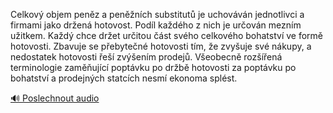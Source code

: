 
Celkový objem peněz a peněžních substitutů je uchováván jednotlivci a firmami jako držená hotovost. Podíl každého z nich je určován mezním užitkem. Každý chce držet určitou část svého celkového bohatství ve formě hotovosti. Zbavuje se přebytečné hotovosti tím, že zvyšuje své nákupy, a nedostatek hotovosti řeší zvýšením prodejů. Všeobecně rozšířená terminologie zaměňující poptávku po držbě hotovosti za poptávku po bohatství a prodejných statcích nesmí ekonoma splést.

[🔊 Poslechnout audio](/data/7-paragraphs/audio/chapter_83/para_009-Celkov-objem-penz-a-pennch-substitut-je-ucho.mp3)
